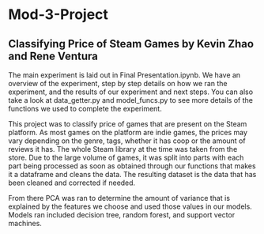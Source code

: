 # Mod-3-Project

## Classifying Price of Steam Games by Kevin Zhao and Rene Ventura

The main experiment is laid out in Final Presentation.ipynb. We have an overview of the experiment, step by step details
on how we ran the experiment, and the results of our experiment and next steps. You can also take a look at data_getter.py 
and model_funcs.py to see more details of the functions we used to complete the experiment. 

This project was to classify price of games that are present on the Steam platform. As most games on the platform are indie games, the prices may vary depending on the genre, tags, whether it has coop or the amount of reviews it has. The whole Steam library at the time was taken from the store. Due to the large volume of games, it was split into parts with each part being processed as soon as obtained through our functions that makes it a dataframe and cleans the data. The resulting dataset is the data that has been cleaned and corrected if needed. 

From there PCA was ran to determine the amount of variance that is explained by the features we choose and used those values in our models. Models ran included decision tree, random forest, and support vector machines. 
